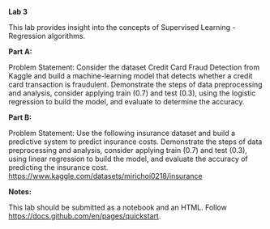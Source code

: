 **Lab 3**

This lab provides insight into the concepts of Supervised Learning -Regression algorithms.

**Part A:**

Problem Statement: Consider the dataset Credit Card Fraud Detection from Kaggle and build a machine-learning model that detects whether a credit card transaction is fraudulent. Demonstrate the steps of data preprocessing and analysis, consider applying train (0.7) and test (0.3), using the logistic regression to build the model, and evaluate to determine the accuracy.

**Part B:**

Problem Statement: Use the following insurance dataset and build a predictive system to predict insurance costs. Demonstrate the steps of data preprocessing and analysis, consider applying train (0.7) and test (0.3), using linear regression to build the model, and evaluate the accuracy of predicting the insurance cost.
https://www.kaggle.com/datasets/mirichoi0218/insurance 

**Notes:**


This lab should be submitted as a notebook and an HTML. Follow https://docs.github.com/en/pages/quickstart.
